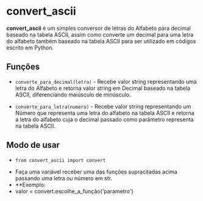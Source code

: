 # convert_ascii

**convert_ascii** é um simples conversor de letras do Alfabeto para decimal baseado na tabela ASCII, assim como converte um decimal para uma letra do alfabeto também baseado na tabela ASCII para ser utilizado em códigos escrito em Python.

## Funções

* `converte_para_decimal(letra)` - Recebe valor string representando uma letra do Alfabeto e
retorna valor string em Decimal baseado na tabela ASCII, diferenciando maiúsculo de minúsculo.

* `converte_para_letra(numero)` - Recebe valor string representando um Número que representa uma letra do alfabeto na tabela ASCII e
retorna a letra do alfabeto cuja o decimal passado como parâmetro representa na tabela ASCII.

## Modo de usar

* `from convert_ascii import convert`
- Faça uma variável receber uma das funções supracitadas acima passando uma letra ou número em str.
- **Exemplo:
- valor = convert.escolhe_a_função('parametro')

